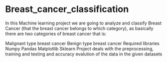 # Breast_cancer_classification
In this Machine learning project we are going to analyze and classify Breast Cancer (that the breast cancer belongs to which category), as basically there are two categories of breast cancer that is:

Malignant type breast cancer
Benign type breast cancer
Required libraries
Numpy
Pandas
Matplotlib
Sklearn
Project deals with the preprocessing, training and testing and accuracy evalution of the data in the given datasets
